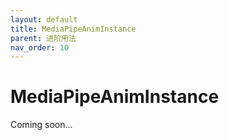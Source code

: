 ```yaml
---
layout: default
title: MediaPipeAnimInstance
parent: 进阶用法
nav_order: 10
---
```


# MediaPipeAnimInstance

Coming soon...